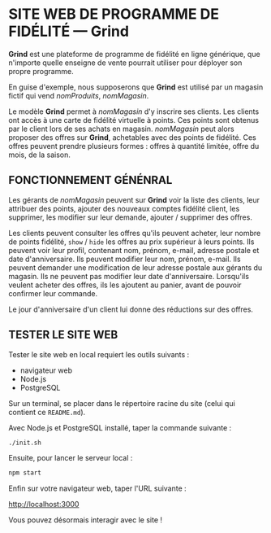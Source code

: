 SITE WEB DE PROGRAMME DE FIDÉLITÉ — Grind
===========================================


**Grind** est une plateforme de programme de fidélité en ligne générique, que n'importe quelle enseigne de vente pourrait utiliser pour déployer son propre programme.

En guise d'exemple, nous supposerons que **Grind** est utilisé par un magasin fictif qui vend *nomProduits*, *nomMagasin*.

Le modèle **Grind** permet à *nomMagasin* d'y inscrire ses clients. Les clients ont accès à une carte de fidélité virtuelle à points. Ces points sont obtenus par le client lors de ses achats en magasin.
*nomMagasin* peut alors proposer des offres sur **Grind**, achetables avec des points de fidélité. Ces offres peuvent prendre plusieurs formes : offres à quantité limitée, offre du mois, de la saison.


## FONCTIONNEMENT GÉNÉNRAL

Les gérants de *nomMagasin* peuvent sur **Grind** voir la liste des clients, leur attribuer des points, ajouter des nouveaux comptes fidélité client, les supprimer, les modifier sur leur demande, ajouter / supprimer des offres.

Les clients peuvent consulter les offres qu'ils peuvent acheter, leur nombre de points fidélité, `show` / `hide` les offres au prix supérieur à leurs points. Ils peuvent voir leur profil, contenant nom, prénom, e-mail, adresse postale et date d'anniversaire. Ils peuvent modifier leur nom, prénom, e-mail. Ils peuvent demander une modification de leur adresse postale aux gérants du magasin. Ils ne peuvent pas modifier leur date d'anniversaire.
Lorsqu'ils veulent acheter des offres, ils les ajoutent au panier, avant de pouvoir confirmer leur commande.

Le jour d'anniversaire d'un client lui donne des réductions sur des offres.


## TESTER LE SITE WEB

Tester le site web en local requiert les outils suivants :
- navigateur web
- Node.js
- PostgreSQL

Sur un terminal, se placer dans le répertoire racine du site (celui qui contient ce `README.md`).

Avec Node.js et PostgreSQL installé, taper la commande suivante :

```sh
./init.sh
```

Ensuite, pour lancer le serveur local :

```sh
npm start
```

Enfin sur votre navigateur web, taper l'URL suivante :

[http://localhost:3000](http://localhost:3000)

Vous pouvez désormais interagir avec le site !
